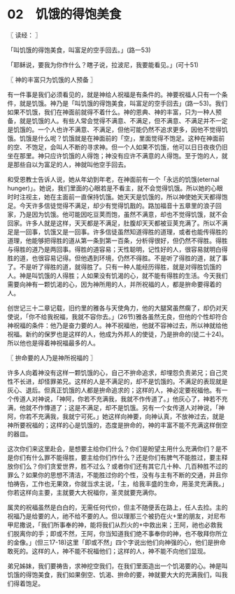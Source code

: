 # 02　饥饿的得饱美食



〖 读经： 〗

「叫饥饿的得饱美食，叫富足的空手回去。」(路一53)

「耶稣说，要我为你作什么？瞎子说，拉波尼，我要能看见。」(可十51)



〖 神的丰富只为饥饿的人预备 〗

有一件事是我们必须看见的，就是神给人祝福是有条件的。神要祝福人只有一个条件，就是饥饿。神乃是「叫饥饿的得饱美食，叫富足的空手回去」(路一53)。我们如果不饥饿，我们在神面前就得不着什么。神的恩典、神的丰富，只为一种人预备，就是饥饿的人。有些人常会觉得不满意、不满足，但不满意、不满足并不一定是饥饿的。一个人也许不满意、不满足，但他可能仍然不追求更多，因他不觉得饥饿。饥饿是什么呢？饥饿就是在神面前的「空」，里面觉得不饱足。这种在神面前的空、不饱足，会叫人不断的寻求神。但一个人如果不饥饿，他可以日日夜夜仍旧坐在那里。神只应许饥饿的人得饱；神没有应许不满意的人得饱。至于饱的人，就是那些自以为富足的人，神就叫他空手回去。

和受恩教士告诉人说，她从年幼到年老，在神面前有一个「永远的饥饿(eternal hunger)」。她说，我们里面的心眼若是不看主，就不会觉得饥饿。所以她的心眼时时注视主，她在主面前一直保持饥饿。她天天是饥饿的，所以神使她天天都得饱足。今天许多信徒觉得不满足，却少有觉得饥戬的。路加福音十五章里的浪子回家，乃是因为饥饿。他可能因吃豆荚而饱，虽然不满意，却也不觉得饥饿，就不会回家。许多人就是这样，天天都是不满足，肚腹却天天都被豆荚充满了。所以不满足是一回事，饥饿又是一回事。许多信徒虽然知道得胜的道理，或者也能传得胜的道理，他能够把得胜的道从第一条到第一百条，分析得很好，但仍然不得胜。得胜与得胜的道乃是两回事。得胜的道容易；天性聪明，记性好的人，很容易就明白得胜的道，也很容易记得。但他遇到环境，仍然不得胜。不是听了得胜的道，就了事了。不是听了得胜的道，就得胜了。只有一种人能经历得胜，就是对得胜饥饿的人。神是叫饥饿的人得胜；人如果没有饥渴的心，就不能有得胜的生活。今天我们需要向神有一颗饥渴的心，因为神所用的人，并所祝福的人，都是拚命要得着的人。

创世记三十二章记载，旧约里的雅各与天使角力，他的大腿窝虽然瘸了，却仍对天使说，「你不给我祝福，我就不容你去。」(26节)雅各虽然无良，但他的个性却符合神祝福的条件：他乃是奋力要的人。神不祝福他，他就不容神过去，所以神就给他祝福。新约的保罗也是这样的人，他成为外邦人的使徒，乃是拚命的(徒二十24)。所以他也是得着神祝福最多的人。



〖 拚命要的人乃是神所祝福的 〗

许多人向着神没有这样一颗饥饿的心，自己不拚命追求，却埋怨负责弟兄；自己灵性不长进，却怪罪弟兄。这样的人是不满足的，却不是饥饿的。不满足的表现就是灰心、退后。但真正饥饿的人都是拚命追求的；这样的人，神必定要祝福他。有一个传道人对神说，「神阿，你若不充满我，我就不作传道了。」他灰心了，神若不充满，他就不作慱道了；这是不满足，却不是饥饿。另有一个女传道人对神说，「神阿，你若不充满我，我就宁可死。」她这样向神要，向神认真，不放神过去，就是神所要祝福的；这样的心是饥饿的，态度是拚命的，神的丰富不能不充满这样倒空的器皿。

这次你们来这里赴会，是想要主给你们什么？你们是盼望主用什么充满你们？是不是你们有什么罪不能得胜，要主给你们作什么？还是你们有脾气不能胜过，要主释放你们么？你们贪爱世界，胜不过么？或者你们还有其它几十种、几百种胜不过的罪么？如果你的思想不清洁，不能胜过你的个性，没有与主有不断的交通，并且你怕祷告，工作也无果效，你就当求主说，「主，给我丰盛的生命，用圣灵充满我。」你若这样向主要，主就要大大祝福你，圣灵就要充满你。

属灵的祝福虽然是白白的，无需任何代价，但主不随便丢在路上，任人去捡。主的祝福乃是给要的人，祂不给不要的人。但以理那三个被扔在火里的朋友，对尼布甲尼撒说，「我们所事奉的神，能将我们从烈火的中救出来；王阿，祂也必救我们脱离你的手；即或不然，王阿，你当知道我们绝不事奉你的神，也不敬拜你所立的金像。」(但三17-18)这里「即或不然」四个字说出他们向神强的心，他们是拚命敢死的。这样的人，神不能不祝福他们；这样的人，神不能不向他们显现。

弟兄姊妹，我们要祷告，求神挖空我们，在我们里面造出一个饥渴要的心。神是叫饥饿的得饱美食，我们如果倒空、饥渴、拚命的要，神就要大大的充满我们，叫我们得着饱足。

